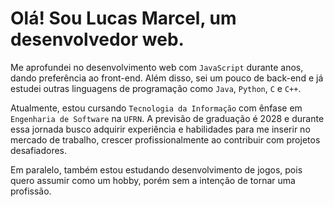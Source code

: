# Olá! Sou Lucas Marcel, um desenvolvedor web.

Me aprofundei no desenvolvimento web com `JavaScript` durante anos, dando preferência ao front-end. Além disso, sei um pouco de back-end e já estudei outras linguagens de programação como `Java`, `Python`, `C` e `C++`.

Atualmente, estou cursando `Tecnologia da Informação` com ênfase em `Engenharia de Software` na `UFRN`. A previsão de graduação é 2028 e durante essa jornada busco adquirir experiência e habilidades para me inserir no mercado de trabalho, crescer profissionalmente ao contribuir com projetos desafiadores.

Em paralelo, também estou estudando desenvolvimento de jogos, pois quero assumir como um hobby, porém sem a intenção de tornar uma profissão.
